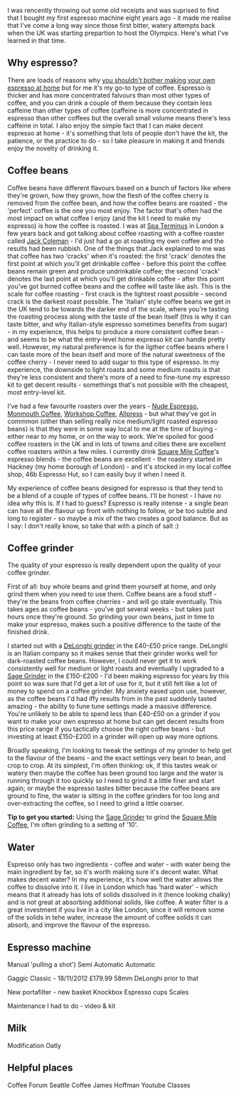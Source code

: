 I was rencently throwing out some old receipts and was suprised to find that I bought my first espresso machine eight years ago - it made me realise that I've come a long way since those first bitter, watery attempts back when the UK was starting prepartion to host the Olympics. Here's what I've learned in that time.

## Why espresso?

There are loads of reasons why [you shouldn't bother making your own espresso at home](https://scottcolfer.com/coffee/2017/12/24/manual-espresso-at-home.html) but for me it's my go-to type of coffee. Espresso is thicker and has more concentrated falvours than most other types of coffee, and you can drink a couple of them because they contain less caffeine than other types of coffee (caffeine is more concentrated in espresso than other coffees but the overall small volume means there's less caffeine in total. I also enjoy the simple fact that I can make decent espresso at home - it's something that lots of people don't have the kit, the patience, or the practice to do - so I take pleasure in making it and friends enjoy the novelty of drinking it. 

## Coffee beans

Coffee beans have different flavours based on a bunch of factors like where they're grown, how they grown, how the flesh of the coffee cherry is removed from the coffee bean, and how the coffee beans are roasted - the 'perfect' coffee is the one you most enjoy. The factor that's often had the most impact on what coffee I enjoy (and the kit I need to make my espresso) is how the coffee is roasted. I was at [Spa Terminus](https://spa-terminus.co.uk/) in London a few years back and got talking about coffee roasting with a coffee roaster called  [Jack Coleman](https://twitter.com/ColemanCoffee) - I'd just had a go at roasting my own coffee and the results had been rubbish. One of the things that Jack explained to me was that coffee has two 'cracks' when it's roasted: the first 'crack' denotes the first point at which you'll get drinkable coffee - before this point the coffee beans remain green and produce undrinkable coffee; the second 'crack' denotes the last point at which you'll get drinkable coffee - after this point you've got burned coffee beans and the coffee will taste like ash. This is the scale for coffee roasting - first crack is the lightest roast possible - second crack is the darkest roast possible. The 'Italian' style coffee beans we get in the UK tend to be towards the darker end of the scale, where you're tasting the roasting process along with the taste of the bean itself (this is why it can taste bitter, and why Italian-style espresso sometimes benefits from sugar) - in my experience, this helps to produce a more consistent coffee bean - and seems to be what the entry-level home expresso kit can handle pretty well. However, my natural preference is for the ligther coffee beans where I can taste more of the bean itself and more of the natural sweetness of the coffee cherry - I never need to add sugar to this type of espresso. In my experience, the downside to light roasts and some medium roasts is that they're less consistent and there's more of a need to fine-tune my espresso kit to get decent results - somethings that's not possible with the cheapest, most entry-level kit.

I've had a few favourite roasters over the years - [Nude Espresso](https://www.nudeespresso.com/), [Monmouth Coffee](https://www.monmouthcoffee.co.uk/), [Workshop Coffee](https://workshopcoffee.com/), [Allpress](https://uk.allpressespresso.com/) - but what they've got in commmon (other than selling really nice medium/light roasted espresso beans) is that they were in some way local to me at the time of buying - either near to my home, or on the way to work. We're spoiled for good coffee roasters in the UK and in lots of towns and cities there are excellent coffee roasters within a few miles. I currently drink [Square Mile Coffee](https://shop.squaremilecoffee.com/)'s espresso blends - the coffee beans are excellent - the roastery started in Hackney (my home borough of London) - and it's stocked in my local coffee shop, 46b Espresso Hut, so I can easily buy it when I need it. 

My experience of coffee beans designed for espresso is that they tend to be a blend of a couple of types of coffee beans. I'll be honest - I have no idea why this is. If I had to guess? Espresso is really intense - a single bean can have all the flavour up front with nothing to follow, or be too subtle and long to register - so maybe a mix of the two creates a good balance. But as I say: I don't really know, so take that with a pinch of salt :)

## Coffee grinder

The quality of your espresso is really dependent upon the quality of your coffee grinder. 

First of all: buy whole beans and grind them yourself at home, and only grind them when you need to use them. Coffee beans are a food stuff - they're the beans from coffee cherries - and will go stale eventually. This takes ages as coffee beans - you've got several weeks - but takes just hours once they're ground. So grinding your own beans, just in time to make your espresso, makes such a positive difference to the taste of the finished drink.

I started out with a [DeLonghi grinder](https://www.delonghi.com/en-gb/products/coffee/coffee-makers/grinders/kg79-0177111028) in the £40-£50 price range. DeLonghi is an Italian company so it makes sense that their grinder works well for dark-roasted coffee beans. However, I could never get it to work consistently well for medium or light roasts and eventually I upgraded to a [Sage Grinder](https://www.sageappliances.com/uk/en/products/coffee/bcg820.html) in the £150-£200 - I'd been making espresso for years by this point so was sure that I'd get a lot of use for it, but it still felt like a lot of money to spend on a coffee grinder. My anxiety eased upon use, however, as the coffee beans I'd had iffy results from in the past suddenly tasted amazing - the ability to fune tune settings made a massive difference. You're unlikely to be able to spend less than £40-£50 on a grinder if you want to make your own espresso at home but can get decent results from this price range if you tactically choose the right coffee beans - but investing at least £150-£200 in a grinder will open up way more options.

Broadly speaking, I'm looking to tweak the settings of my grinder to help get to the flavour of the beans - and the exact settings very bean to bean, and crop to crop. At its simplest, I'm often thinking: ok, if this tastes weak or watery then maybe the coffee has been ground too large and the water is running through it too quickly so I need to grind it a little finer and start again; or maybe the espresso tastes bitter because the coffee beans are ground to fine, the water is sitting in the coffee grinders for too long and over-extracting the coffee, so I need to grind a little coarser. 

**Tip to get you started:** Using the [Sage Grinder](https://www.sageappliances.com/uk/en/products/coffee/bcg820.html) to grind the [Square Mile Coffee](https://shop.squaremilecoffee.com/), I'm often grinding to a setting of '10'.  

## Water

Espresso only has two ingredients - coffee and water - with water being the main ingredient by far, so it's worth making sure it's decent water. What makes decent water? In my experience, it's how well the water allows the coffee to dissolve into it. I live in London which has 'hard water' - which means that it already has lots of solids dissolved in it (hence looking chalky) and is not great at absorbing additional solids, like coffee. A water filter is a great investment if you live in a city like London, since it will remove some of the solids in tehe water, increase the amount of coffee solids it can absorb, and improve the flavour of the espresso.

## Espresso machine

Manual 'pulling a shot')
Semi Automatic 
Automatic

Gaggic Classic - 18/11/2012 £179.99 58mm
DeLonghi prior to that

New portafilter - new basket
Knockbox
Espresso cups
Scales

Maintenance I had to do - video & kit

## Milk

Modification
Oatly

## Helpful places

Coffee Forum
Seattle Coffee
James Hoffman Youtube
Classes

